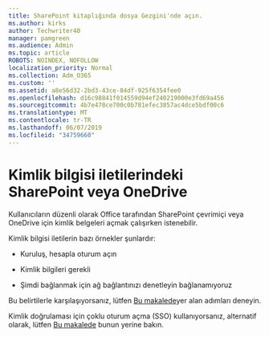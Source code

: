 ```yaml
---
title: SharePoint kitaplığında dosya Gezgini'nde açın.
ms.author: kirks
author: Techwriter40
manager: pamgreen
ms.audience: Admin
ms.topic: article
ROBOTS: NOINDEX, NOFOLLOW
localization_priority: Normal
ms.collection: Adm_O365
ms.custom: ''
ms.assetid: a8e56d32-2bd3-43ce-84df-925f6354fee0
ms.openlocfilehash: d16c98841f014559d94ef240219000e3fd69a456
ms.sourcegitcommit: 4b7e478ce700c0b781efec3857ac4dce5bdf00c6
ms.translationtype: MT
ms.contentlocale: tr-TR
ms.lasthandoff: 06/07/2019
ms.locfileid: "34759660"
---
```

# <a name="credential-messages-in-sharepoint-or-onedrive"></a>Kimlik bilgisi iletilerindeki SharePoint veya OneDrive

Kullanıcıların düzenli olarak Office tarafından SharePoint çevrimiçi veya OneDrive için kimlik belgeleri açmak çalışırken istenebilir.

Kimlik bilgisi iletilerin bazı örnekler şunlardır:

- Kuruluş, hesapla oturum açın

- Kimlik bilgileri gerekli

- Şimdi bağlanmak için ağ bağlantınızı denetleyin bağlanamıyoruz

Bu belirtilerle karşılaşıyorsanız, lütfen [Bu makalede](https://support.microsoft.com/help/2913639/office-applications-periodically-prompt-for-credentials-to-sharepoint)yer alan adımları deneyin.

Kimlik doğrulaması için çoklu oturum açma (SSO) kullanıyorsanız, alternatif olarak, lütfen [Bu makalede](https://support.microsoft.com/help/4025962/cant-sign-in-after-update-to-office-2016-build-16-0-7967-on-windows-10) bunun yerine bakın.

